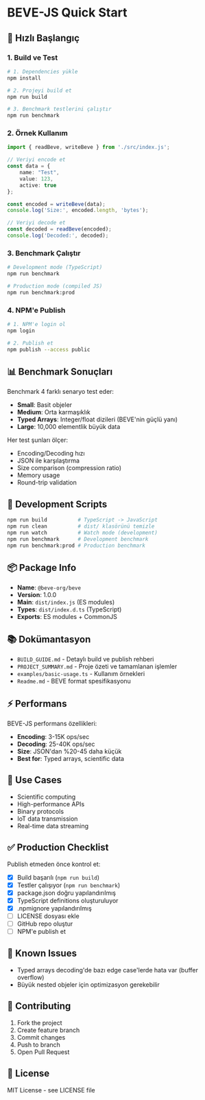 # BEVE-JS Quick Start

## 🚀 Hızlı Başlangıç

### 1. Build ve Test

```bash
# 1. Dependencies yükle
npm install

# 2. Projeyi build et
npm run build

# 3. Benchmark testlerini çalıştır
npm run benchmark
```

### 2. Örnek Kullanım

```typescript
import { readBeve, writeBeve } from './src/index.js';

// Veriyi encode et
const data = {
    name: "Test",
    value: 123,
    active: true
};

const encoded = writeBeve(data);
console.log('Size:', encoded.length, 'bytes');

// Veriyi decode et
const decoded = readBeve(encoded);
console.log('Decoded:', decoded);
```

### 3. Benchmark Çalıştır

```bash
# Development mode (TypeScript)
npm run benchmark

# Production mode (compiled JS)
npm run benchmark:prod
```

### 4. NPM'e Publish

```bash
# 1. NPM'e login ol
npm login

# 2. Publish et
npm publish --access public
```

## 📊 Benchmark Sonuçları

Benchmark 4 farklı senaryo test eder:
- **Small**: Basit objeler
- **Medium**: Orta karmaşıklık
- **Typed Arrays**: Integer/float dizileri (BEVE'nin güçlü yanı)
- **Large**: 10,000 elementlik büyük data

Her test şunları ölçer:
- Encoding/Decoding hızı
- JSON ile karşılaştırma
- Size comparison (compression ratio)
- Memory usage
- Round-trip validation

## 🔧 Development Scripts

```bash
npm run build          # TypeScript -> JavaScript
npm run clean          # dist/ klasörünü temizle
npm run watch          # Watch mode (development)
npm run benchmark      # Development benchmark
npm run benchmark:prod # Production benchmark
```

## 📦 Package Info

- **Name**: `@beve-org/beve`
- **Version**: 1.0.0
- **Main**: `dist/index.js` (ES modules)
- **Types**: `dist/index.d.ts` (TypeScript)
- **Exports**: ES modules + CommonJS

## 📚 Dokümantasyon

- `BUILD_GUIDE.md` - Detaylı build ve publish rehberi
- `PROJECT_SUMMARY.md` - Proje özeti ve tamamlanan işlemler
- `examples/basic-usage.ts` - Kullanım örnekleri
- `Readme.md` - BEVE format spesifikasyonu

## ⚡ Performans

BEVE-JS performans özellikleri:
- **Encoding**: 3-15K ops/sec
- **Decoding**: 25-40K ops/sec
- **Size**: JSON'dan %20-45 daha küçük
- **Best for**: Typed arrays, scientific data

## 🎯 Use Cases

- Scientific computing
- High-performance APIs
- Binary protocols
- IoT data transmission
- Real-time data streaming

## ✅ Production Checklist

Publish etmeden önce kontrol et:
- [x] Build başarılı (`npm run build`)
- [x] Testler çalışıyor (`npm run benchmark`)
- [x] package.json doğru yapılandırılmış
- [x] TypeScript definitions oluşturuluyor
- [x] .npmignore yapılandırılmış
- [ ] LICENSE dosyası ekle
- [ ] GitHub repo oluştur
- [ ] NPM'e publish et

## 🐛 Known Issues

- Typed arrays decoding'de bazı edge case'lerde hata var (buffer overflow)
- Büyük nested objeler için optimizasyon gerekebilir

## 🤝 Contributing

1. Fork the project
2. Create feature branch
3. Commit changes
4. Push to branch
5. Open Pull Request

## 📄 License

MIT License - see LICENSE file
